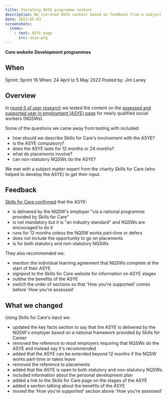 ```yaml
---
title: Iterating ASYE programme content
description: We iterated ASYE content based on feedback from a subject matter expert.
date: 2023-05-03
screenshots:
  items:
    - text: ASYE page
      src: asye.png
---
```


<strong class="govuk-tag govuk-tag--turquoise">Core website</strong>&nbsp;<strong class="govuk-tag govuk-tag--blue">Development programmes</strong>

## When
Sprint: Sprint 16
When: 24 April to 5 May 2023
Posted by: Jim Laney

## Overview

In <a href="https://educationgovuk.sharepoint.com.mcas.ms/:p:/r/sites/Vulnerablechildrenandfamiliesportfolio/_layouts/15/Doc.aspx?sourcedoc=%7B0326D95E-CA32-59F9-C99A-F842C999987F%7D&file=Beta%20Round%205%20UR%20Findings.pptx&action=edit&mobileredirect=true">round 5 of user research</a> we tested the content on the <a href="https://vcf-sw-career-dev-prototype.herokuapp.com/current/roles/asye">assessed and supported year in employment (ASYE) page</a> for newly qualified social workers (NQSWs).

Some of the questions we came away from testing with included:

- how should we describe Skills for Care's involvement with the ASYE?
- is the ASYE compulsory?
- does the ASYE lasts for 12 months or 24 months?
- what do placements involve?
- can non-statutory NQSWs do the ASYE?

We met with a subject matter expert from the charity Skills for Care (who helped to develop the ASYE) to get their input.

## Feedback

<a href="https://educationgovuk.sharepoint.com.mcas.ms/:w:/r/sites/Vulnerablechildrenandfamiliesportfolio/_layouts/15/Doc.aspx?sourcedoc=%7B26FA7387-DBDE-403C-B307-E04B56C55219%7D&file=Questions%20on%20the%20ASYE%20for%20Skills%20for%20Care.docx&action=default&mobileredirect=true">Skills for Care confirmed</a> that the ASYE:

- is delivered by the NQSW's employer "via a national programme provided by Skills for Care"
- is not mandatory but it is "an industry standard" and NQSWs are encouraged to do it
- runs for 12 months unless the NQSW works part-time or defers
- does not include the opportunity to go on placements
- is for both statutory and non-statutory NQSWs

They also recommended we:

- mention the individual learning agreement that NQSWs complete at the start of their ASYE
- signpost to the Skills for Care website for information on ASYE stages
- outline the benefits of the ASYE
- switch the order of sections so that 'How you're supported' comes before 'How you're assessed'

## What we changed

Using Skills for Care's input we:

- updated the key facts section to say that the ASYE is delivered by the NQSW's employer based on a national framework provided by Skills for Career
- removed the reference to most employers requiring that NQSWs do the ASYE and instead say it's recommended
- added that the ASYE can be extended beyond 12 months if the NQSW works part-time or takes leave
- removed the reference to placements
- added that the ASYE is open to both statutory and non-statutory NQSWs
- included information about the personal development plan
- added a link to the Skills for Care page on the stages of the ASYE
- added a section talking about the benefits of the ASYE
- moved the 'How you're supported' section above 'How you're assessed'
